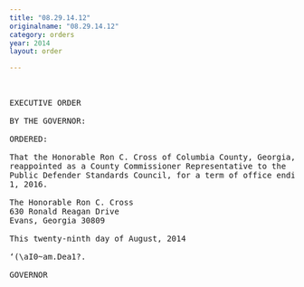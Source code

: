 ```yaml
---
title: "08.29.14.12"
originalname: "08.29.14.12"
category: orders
year: 2014
layout: order

---
```

<pre>
 

EXECUTIVE ORDER

BY THE GOVERNOR:

ORDERED:

That the Honorable Ron C. Cross of Columbia County, Georgia, is
reappointed as a County Commissioner Representative to the
Public Defender Standards Council, for a term of office ending July
1, 2016.

The Honorable Ron C. Cross
630 Ronald Reagan Drive
Evans, Georgia 30809

This twenty-ninth day of August, 2014

‘(\aI0~am.Dea1?.

GOVERNOR

</pre>
